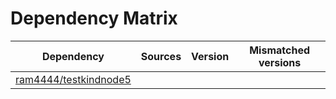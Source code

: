 # Dependency Matrix

Dependency | Sources | Version | Mismatched versions
---------- | ------- | ------- | -------------------
[ram4444/testkindnode5](https://github.com/ram4444/testkindnode5.git) |  | []() | 
